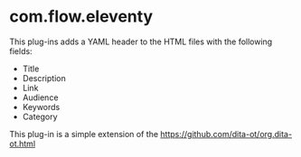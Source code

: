 # com.flow.eleventy

This plug-ins adds a YAML header to the HTML files with the following fields:
* Title
* Description
* Link
* Audience
* Keywords
* Category

This plug-in is a simple extension of the https://github.com/dita-ot/org.dita-ot.html
